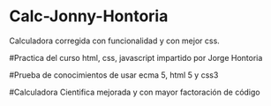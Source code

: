 # Calc-Jonny-Hontoria
Calculadora corregida con funcionalidad y con mejor css.


#Practica del curso html, css, javascript impartido por Jorge Hontoria

#Prueba de conocimientos de usar ecma 5, html 5 y css3

#Calculadora Cientifica mejorada y con mayor factoración de código
